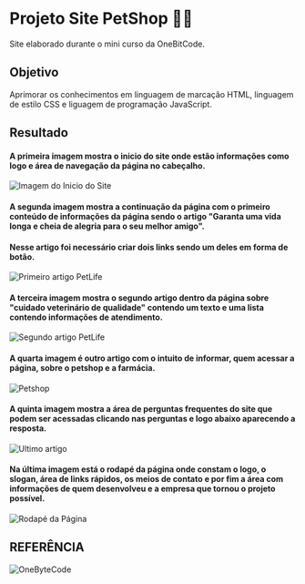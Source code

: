# Projeto Site PetShop 🐶🐱
Site elaborado durante o mini curso da OneBitCode.

## Objetivo
Aprimorar os conhecimentos em linguagem de marcação HTML, linguagem de estilo CSS e liguagem de programação JavaScript.

## Resultado
#### A primeira imagem mostra o inicio do site onde estão informações como logo e área de navegação da página no cabeçalho.  

<img src="./assets/img-README/site-1.png" alt="Imagem do Inicio do Site">  
 
#### A segunda imagem mostra a continuação da página com o primeiro conteúdo de informações da página sendo o artigo "Garanta uma vida longa e cheia de alegria para o seu melhor amigo".  

#### Nesse artigo foi necessário criar dois links sendo um deles em forma de botão.
<img src="./assets/img-README/site-2.png" alt="Primeiro artigo PetLife">  

#### A terceira imagem mostra o segundo artigo dentro da página sobre "cuidado veterinário de qualidade" contendo um texto e uma lista contendo informações de atendimento.

<img src="./assets/img-README/site-3.png" alt="Segundo artigo PetLife">  

#### A quarta imagem é outro artigo com o intuito de informar, quem acessar a página, sobre o petshop e a farmácia.

<img src="./assets/img-README/site-4.png" alt="Petshop">  

#### A quinta imagem mostra a área de perguntas frequentes do site que podem ser acessadas clicando nas perguntas e logo abaixo aparecendo a resposta.
<img src="./assets/img-README/site-5.png" alt="Ultimo artigo">  

#### Na última imagem está o rodapé da página onde constam o logo, o slogan, área de links rápidos, os meios de contato e por fim a área com informações de quem desenvolveu e a empresa que tornou o projeto possível.
<img src="./assets/img-README/site-6.png" alt="Rodapé da Página">  

## REFERÊNCIA
![OneByteCode](https://www.onebitcode.com/)
